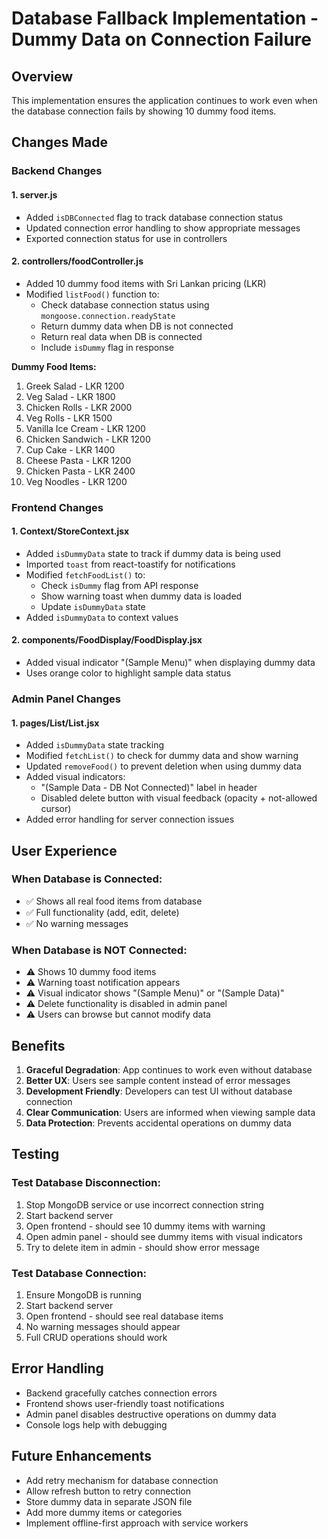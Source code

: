 # Database Fallback Implementation - Dummy Data on Connection Failure

## Overview
This implementation ensures the application continues to work even when the database connection fails by showing 10 dummy food items.

## Changes Made

### Backend Changes

#### 1. **server.js**
- Added `isDBConnected` flag to track database connection status
- Updated connection error handling to show appropriate messages
- Exported connection status for use in controllers

#### 2. **controllers/foodController.js**
- Added 10 dummy food items with Sri Lankan pricing (LKR)
- Modified `listFood()` function to:
  - Check database connection status using `mongoose.connection.readyState`
  - Return dummy data when DB is not connected
  - Return real data when DB is connected
  - Include `isDummy` flag in response

**Dummy Food Items:**
1. Greek Salad - LKR 1200
2. Veg Salad - LKR 1800
3. Chicken Rolls - LKR 2000
4. Veg Rolls - LKR 1500
5. Vanilla Ice Cream - LKR 1200
6. Chicken Sandwich - LKR 1200
7. Cup Cake - LKR 1400
8. Cheese Pasta - LKR 1200
9. Chicken Pasta - LKR 2400
10. Veg Noodles - LKR 1200

### Frontend Changes

#### 1. **Context/StoreContext.jsx**
- Added `isDummyData` state to track if dummy data is being used
- Imported `toast` from react-toastify for notifications
- Modified `fetchFoodList()` to:
  - Check `isDummy` flag from API response
  - Show warning toast when dummy data is loaded
  - Update `isDummyData` state
- Added `isDummyData` to context values

#### 2. **components/FoodDisplay/FoodDisplay.jsx**
- Added visual indicator "(Sample Menu)" when displaying dummy data
- Uses orange color to highlight sample data status

### Admin Panel Changes

#### 1. **pages/List/List.jsx**
- Added `isDummyData` state tracking
- Modified `fetchList()` to check for dummy data and show warning
- Updated `removeFood()` to prevent deletion when using dummy data
- Added visual indicators:
  - "(Sample Data - DB Not Connected)" label in header
  - Disabled delete button with visual feedback (opacity + not-allowed cursor)
- Added error handling for server connection issues

## User Experience

### When Database is Connected:
- ✅ Shows all real food items from database
- ✅ Full functionality (add, edit, delete)
- ✅ No warning messages

### When Database is NOT Connected:
- ⚠️ Shows 10 dummy food items
- ⚠️ Warning toast notification appears
- ⚠️ Visual indicator shows "(Sample Menu)" or "(Sample Data)"
- ⚠️ Delete functionality is disabled in admin panel
- ⚠️ Users can browse but cannot modify data

## Benefits

1. **Graceful Degradation**: App continues to work even without database
2. **Better UX**: Users see sample content instead of error messages
3. **Development Friendly**: Developers can test UI without database connection
4. **Clear Communication**: Users are informed when viewing sample data
5. **Data Protection**: Prevents accidental operations on dummy data

## Testing

### Test Database Disconnection:
1. Stop MongoDB service or use incorrect connection string
2. Start backend server
3. Open frontend - should see 10 dummy items with warning
4. Open admin panel - should see dummy items with visual indicators
5. Try to delete item in admin - should show error message

### Test Database Connection:
1. Ensure MongoDB is running
2. Start backend server
3. Open frontend - should see real database items
4. No warning messages should appear
5. Full CRUD operations should work

## Error Handling

- Backend gracefully catches connection errors
- Frontend shows user-friendly toast notifications
- Admin panel disables destructive operations on dummy data
- Console logs help with debugging

## Future Enhancements

- Add retry mechanism for database connection
- Allow refresh button to retry connection
- Store dummy data in separate JSON file
- Add more dummy items or categories
- Implement offline-first approach with service workers
